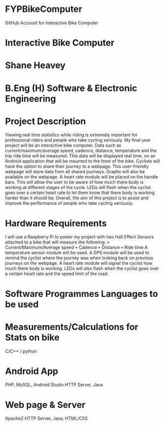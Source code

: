 # FYPBikeComputer
GitHub Account for Interactive Bike Computer
 
# Interactive Bike Computer
# Shane Heavey
# B.Eng (H) Software & Electronic Engineering

# Project Description
Viewing real time statistics while riding is extremely important for professional riders and people who take cycling seriously. My final year project will be an interactive bike computer. Data such as current/maximum/average speed, cadence, distance, temperature and the trip ride time will be measured. This data will be displayed real time, on an Android application that will be mounted to the front of the bike. Cyclists will have the option to share their journey to a webpage. This user-friendly webpage will store data from all shared journeys. Graphs will also be available on the webpage. A heart rate module will be placed on the handle bars. This will allow the user to be aware of how much there body is working at different stages of the cycle. LEDs will flash when the cyclist goes over a certain heart rate to let them know that there body is working harder than it should be. Overall, the aim of this project is to assist and improve the performance of people who take cycling seriously.

# Hardware Requirements

I will use a Raspberry Pi to power my project with two Hall Effect Sensors attached to a bike that will measure the following: 
•	Current/Maximum/Average speed
•	Cadence
•	Distance
•	Ride time
A temperature sensor module will be used. A GPS module will be used to remind the cyclist where the journey was when looking back on previous journeys on the webpage. A heart rate module will signal the cyclist how much there body is working. LEDs will also flash when the cyclist goes over a certain heart rate and the speed limit of the road. 


# Software Programmes Languages to be used
# Measurements/Calculations for Stats on bike
C/C++ / python
# Android App    
PHP, MySQL, Android Studio HTTP Server, Java
# Web page & Server
Apache2 HTTP Server, Java, HTML/CSS


 
 

